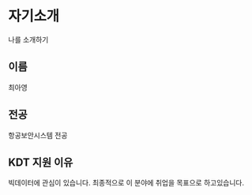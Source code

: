 # 자기소개
나를 소개하기

## 이름
최아영

## 전공
항공보안시스템 전공

## KDT 지원 이유
빅데이터에 관심이 있습니다.
최종적으로 이 분야에 취업을 목표으로 하고있습니다.
